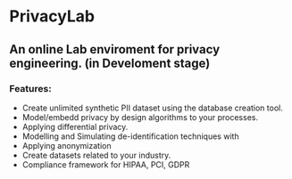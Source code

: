 # PrivacyLab
## An online Lab enviroment for privacy engineering. (in Develoment stage)

### Features:
- Create unlimited synthetic PII dataset using the database creation tool.
- Model/embedd privacy by design algorithms to your processes.
- Applying differential privacy.
- Modelling and Simulating de-identification techniques with  
- Applying anonymization
- Create datasets related to your industry. 
- Compliance framework for HIPAA, PCI, GDPR

